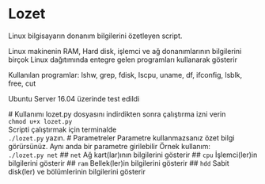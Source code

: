# Lozet
Linux bilgisayarın donanım bilgilerini özetleyen script.
<p>Linux makinenin RAM, Hard disk, işlemci ve ağ donanımlarının bilgilerini birçok Linux dağıtımında entegre gelen programları kullanarak gösterir</p>
<p>Kullanılan programlar: lshw, grep, fdisk, lscpu, uname, df, ifconfig, lsblk, free, cut</p>
<p>Ubuntu Server 16.04 üzerinde test edildi</p>
# Kullanımı
lozet.py dosyasını indirdikten sonra çalıştırma izni verin<br>
<code>chmod u+x lozet.py</code> <br>
Scripti çalıştırmak için terminalde<br>
<code>./lozet.py</code> yazın.
# Parametreler
Parametre kullanmazsanız özet bilgi görürsünüz. Aynı anda bir parametre girilebilir
Örnek kullanım:<br>
<code>./lozet.py net</code>
## <code>net</code>
Ağ kart(lar)ının bilgilerini gösterir
## <code>cpu</code>
İşlemci(ler)in bilgilerini gösterir
## <code>ram</code>
Bellek(ler)in bilgilerini gösterir
## <code>hdd</code>
Sabit disk(ler) ve bölümlerinin bilgilerini gösterir
